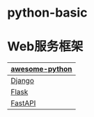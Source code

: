 # python-basic

# Web服务框架
| [awesome-python](https://github.com/vinta/awesome-python)      |
|----------------------------------------------------------------|
| [Django](https://www.djangoproject.com/)                       |
| [Flask](https://flask.github.net.cn/)                          |
| [FastAPI](https://fastapi.tiangolo.com/zh/)                    |
